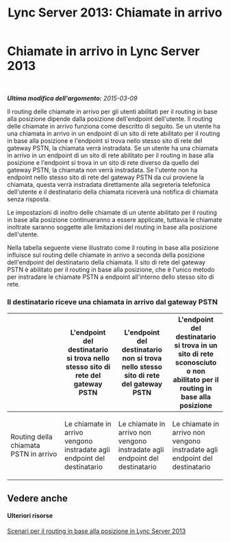 ﻿---
title: 'Lync Server 2013: Chiamate in arrivo'
TOCTitle: Chiamate in arrivo
ms:assetid: 65b9c1b4-6af7-4527-8c33-22c4442bd209
ms:mtpsurl: https://technet.microsoft.com/it-it/library/JJ994038(v=OCS.15)
ms:contentKeyID: 52062177
ms.date: 08/24/2015
mtps_version: v=OCS.15
ms.translationtype: HT
---

# Chiamate in arrivo in Lync Server 2013

 

_**Ultima modifica dell'argomento:** 2015-03-09_

Il routing delle chiamate in arrivo per gli utenti abilitati per il routing in base alla posizione dipende dalla posizione dell'endpoint dell'utente. Il routing delle chiamate in arrivo funziona come descritto di seguito. Se un utente ha una chiamata in arrivo in un endpoint di un sito di rete abilitato per il routing in base alla posizione e l'endpoint si trova nello stesso sito di rete del gateway PSTN, la chiamata verrà instradata. Se un utente ha una chiamata in arrivo in un endpoint di un sito di rete abilitato per il routing in base alla posizione e l'endpoint si trova in un sito di rete diverso da quello del gateway PSTN, la chiamata non verrà instradata. Se l'utente non ha endpoint nello stesso sito di rete del gateway PSTN da cui proviene la chiamata, questa verrà instradata direttamente alla segreteria telefonica dell'utente e il destinatario della chiamata riceverà una notifica di chiamata senza risposta.

Le impostazioni di inoltro delle chiamate di un utente abilitato per il routing in base alla posizione continueranno a essere applicate, tuttavia le chiamate inoltrate saranno soggette alle limitazioni del routing in base alla posizione dell'utente.

Nella tabella seguente viene illustrato come il routing in base alla posizione influisce sul routing delle chiamate in arrivo a seconda della posizione dell'endpoint del destinatario della chiamata. Il sito di rete del gateway PSTN è abilitato per il routing in base alla posizione, che è l'unico metodo per instradare le chiamate PSTN a endpoint all'interno dello stesso sito di rete.

### Il destinatario riceve una chiamata in arrivo dal gateway PSTN

<table>
<colgroup>
<col style="width: 25%" />
<col style="width: 25%" />
<col style="width: 25%" />
<col style="width: 25%" />
</colgroup>
<thead>
<tr class="header">
<th></th>
<th>L'endpoint del destinatario si trova nello stesso sito di rete del gateway PSTN</th>
<th>L'endpoint del destinatario non si trova nello stesso sito di rete del gateway PSTN</th>
<th>L'endpoint del destinatario si trova in un sito di rete sconosciuto o non abilitato per il routing in base alla posizione</th>
</tr>
</thead>
<tbody>
<tr class="odd">
<td><p>Routing della chiamata PSTN in arrivo</p></td>
<td><p>Le chiamate in arrivo vengono instradate agli endpoint del destinatario</p></td>
<td><p>Le chiamate in arrivo non vengono instradate agli endpoint del destinatario</p></td>
<td><p>Le chiamate in arrivo non vengono instradate agli endpoint del destinatario</p></td>
</tr>
</tbody>
</table>

  

## Vedere anche

#### Ulteriori risorse

[Scenari per il routing in base alla posizione in Lync Server 2013](lync-server-2013-scenarios-for-location-based-routing.md)

